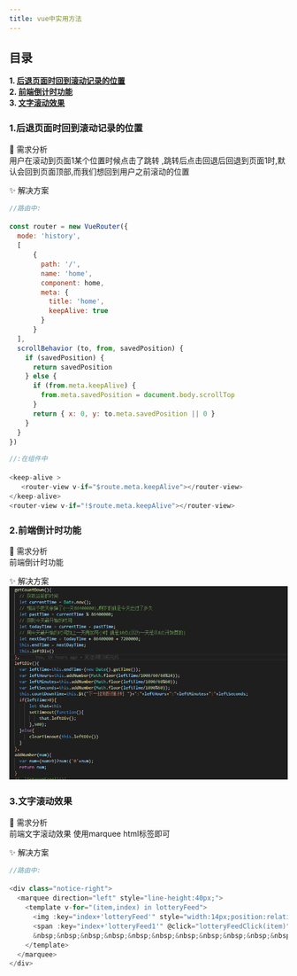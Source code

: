 ```yaml
---
title: vue中实用方法
---
```


## 目录
**1. [后退页面时回到滚动记录的位置](#jump1)**  
**2. [前端倒计时功能](#jump2)**  
**3. [文字滚动效果](#jump3)**  

### <span id="jump1">1.后退页面时回到滚动记录的位置</span>

:tropical_drink: 需求分析  
    用户在滚动到页面1某个位置时候点击了跳转 ,跳转后点击回退后回退到页面1时,默认会回到页面顶部,而我们想回到用户之前滚动的位置

:sparkles: 解决方案
``` js {12}
//路由中:
    
const router = new VueRouter({
  mode: 'history',
  [
      {
        path: '/',
        name: 'home',
        component: home,
        meta: {
          title: 'home',
          keepAlive: true
        }
      }
  ],
  scrollBehavior (to, from, savedPosition) {
    if (savedPosition) {
      return savedPosition
    } else {
      if (from.meta.keepAlive) {
        from.meta.savedPosition = document.body.scrollTop
      }
      return { x: 0, y: to.meta.savedPosition || 0 }
    }
  }
})
```

``` js
//:在组件中

<keep-alive >
   <router-view v-if="$route.meta.keepAlive"></router-view>
</keep-alive>
<router-view v-if="!$route.meta.keepAlive"></router-view>
```

### <span id="jump2">2.前端倒计时功能</span>

:tropical_drink: 需求分析  
  前端倒计时功能

:sparkles: 解决方案   
![avatar](./img/countDown.png)

### <span id="jump3">3.文字滚动效果</span>

:tropical_drink: 需求分析  
  前端文字滚动效果 使用marquee html标签即可

:sparkles: 解决方案   
``` js {12}
//路由中:
    
<div class="notice-right">
  <marquee direction="left" style="line-height:40px;">
    <template v-for="(item,index) in lotteryFeed">
      <img :key="index+'lotteryFeed'" style="width:14px;position:relative;top:2px;" :src='item.icon' alt="">
      <span :key="index+'lotteryFeed1'" @click="lotteryFeedClick(item)">{{ item.title }}</span>
      &nbsp;&nbsp;&nbsp;&nbsp;&nbsp;&nbsp;&nbsp;&nbsp;&nbsp;&nbsp;&nbsp;&nbsp;
    </template>
  </marquee>
</div>
```